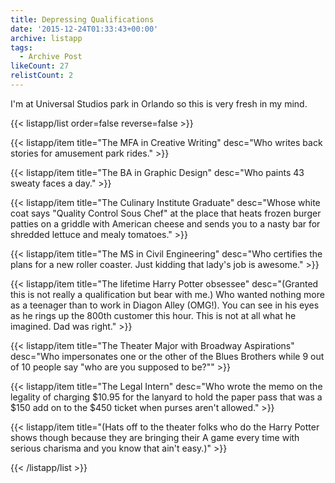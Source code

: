```yaml
---
title: Depressing Qualifications
date: '2015-12-24T01:33:43+00:00'
archive: listapp
tags: 
  - Archive Post
likeCount: 27
relistCount: 2
---
```


I'm at Universal Studios park in Orlando so this is very fresh in my mind.

<!--more-->

{{< listapp/list order=false reverse=false >}}

   {{< listapp/item title="The MFA in Creative Writing"
      desc="Who writes back stories for amusement park rides." >}}

   {{< listapp/item title="The BA in Graphic Design"
      desc="Who paints 43 sweaty faces a day." >}}

   {{< listapp/item title="The Culinary Institute Graduate"
      desc="Whose white coat says \"Quality Control Sous Chef\" at the place that heats frozen burger patties on a griddle with American cheese and sends you to a nasty bar for shredded lettuce and mealy tomatoes." >}}

   {{< listapp/item title="The MS in Civil Engineering"
      desc="Who certifies the plans for a new roller coaster. Just kidding that lady's job is awesome." >}}

   {{< listapp/item title="The lifetime Harry Potter obsessee"
      desc="(Granted this is not really a qualification but bear with me.) Who wanted nothing more as a teenager than to work in Diagon Alley (OMG!). You can see in his eyes as he rings up the 800th customer this hour. This is not at all what he imagined. Dad was right." >}}

   {{< listapp/item title="The Theater Major with Broadway Aspirations"
      desc="Who impersonates one or the other of the Blues Brothers while 9 out of 10 people say \"who are you supposed to be?\"" >}}

   {{< listapp/item title="The Legal Intern"
      desc="Who wrote the memo on the legality of charging $10.95 for the lanyard to hold the paper pass that was a $150 add on to the $450 ticket when purses aren't allowed." >}}

   {{< listapp/item title="(Hats off to the theater folks who do the Harry Potter shows though because they are bringing their A game every time with serious charisma and you know that ain't easy.)" >}}

{{< /listapp/list >}}
